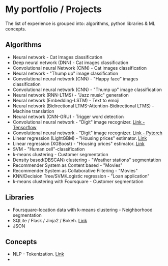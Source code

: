 # My portfolio / Projects
The list of experience is grouped into: algorithms, python libraries & ML concepts. 

## Algorithms

* Neural network - Cat Images classification
* Deep neural network (DNN) - Cat images classification
* Convolutional neural Network (CNN) - Cat images classification
* Neural network - "Thump up" image classification
* Convolutional neural network (CNN)  - "Happy face" images classification
* Convolutional neural network (CNN) - "Thump up" image classification
* Neural network (RNN-LTMS) - "Jazz music" generation
* Neural network (Embedding-LSTM) - Text to emoji
* Neural network (Bidirectional LTMS-Attention-Bidirectional LTMS) - Machine translation
* Neural network (CNN-GRU) - Trigger word detection
* Convolutional neural network - "Digit" image recognizer. [Link - Tensorflow](https://www.kaggle.com/tmkggl/tensorflow-cnn-hand-digit-recognizer)
* Convolutional neural network - "Digit" image recognizer. [Link - Pytorch](https://www.kaggle.com/tmkggl/pytorch-cnn-digit-recognizer)
* Linear regression (LightGBM) - "Housing prices" estimator. [Link](https://www.kaggle.com/tmkggl/lightgbm-model-crossvalidation)
* Linear regression (XGBoost) - "Housing prices" estimator. [Link](https://www.kaggle.com/tmkggl/real-estate-competition-with-xgboost)
* SVM - "Human cell"-classification
* k-means clustering - Customer segmentation
* Density based(DBSCAN) clustering - "Weather stations" segmentation
* Recommender System as Content based - "Movies"
* Recommender System as Collaborative Filtering - "Movies"
* KNN/Decision Tree/SVM/Logistic regression - "Loan application"
* k-means clustering with Foursquare - Customer segmentation

## Libraries

* Foursquare-location data with k-means clustering - Neighborhood segmentation 
* SQLite / Flask / Jinja2 / Bokeh. [Link](http:)
* JSON


## Concepts

* NLP - Tokenization. [Link](example)
*
